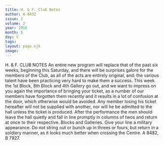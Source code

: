 ```yaml
---
title: H. & F. Club Notes
author: A-8432 
issue: 2
volume: 2
year: 1916
month: 5
day: V
tags:
layout: page.njk
image:
---
```

H. & F. CLUB NOTES    An entire new program will replace that of the past six weeks, beginning this Saturday, and there will be surprises galore for the members of the Club, as all of the acts are entirely original, and: the various talent have been practicing very hard to make them a success.      This week the 1st Block, 8th Block and 4th Gallery go out, and we want to impress on you again the importance of bringing your ticket, as a number of our members have forgotten them recently and it results in a lot of confusion at the door, which otherwise would be avoided. Any member losing his ticket hereafter will not be supplied with another, nor will he be admitted to the hall unless the ticket is produced.       After the performance the men should leave the hall quietly and fall in line promptly in columns of twos and return at once to their respective. Blocks and Galleries. Give your line a military appearance. Do not string out or bunch up in threes or fours, but return in a soldiery manner, as it looks much better when crossing the Centre. A 8482, B 7927. 





